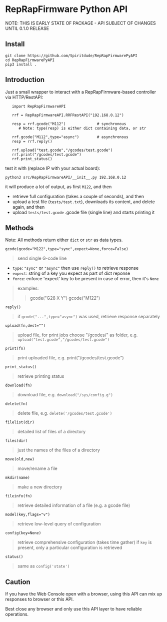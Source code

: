 # RepRapFirmware Python API 

NOTE: THIS IS EARLY STATE OF PACKAGE - API SUBJECT OF CHANGES UNTIL 0.1.0 RELEASE

## Install

```
git clone https://github.com/Spiritdude/RepRapFirmwarePyAPI
cd RepRapFirmwarePyAPI
pip3 install .
```

## Introduction

Just a small wrapper to interact with a RepRapFirmware-based controller via HTTP/RestAPI:
```
   import RepRapFirmwareAPI
   
   rrf = RepRapFirmwareAPI.RRFRestAPI("192.168.0.12")

   resp = rrf.gcode("M112")              # synchronous
      # Note: type(resp) is either dict containing data, or str 

   rrf.gcode("M112",type="async")        # asynchronous
   resp = rrf.reply()

   rrf.upload("test.gcode","/gcodes/test.gcode")
   rrf.print("/gcodes/test.gcode")
   rrf.print_status()
```

test it with (replace IP with your actual board):
```
python3 src/RepRapFirmwareAPI/__init__.py 192.168.0.12
```
it will produce a lot of output, as first `M122`, and then 
- retrieve full configuration (takes a couple of seconds), and then
- upload a test file (`tests/test.txt`), downloads its content, and delete again, and then
- upload `tests/test.gcode` .gcode file (single line) and starts printing it

## Methods

Note: All methods return either `dict` or `str` as data types.

`gcode(gcode="M122",type="sync",expect=None,force=False)`
> send single G-code line
  - `type`: `"sync"` or `"async"` then use `reply()` to retrieve response
  - `expect`: string of a key you expect as part of dict reponse
  - `force`: enforce 'expect' key to be present in case of error, then it's `None`
> examples:
>> gcode("G28 X Y")
>> gcode("M122")

`reply()`
> if `gcode("...",type="async")` was used, retrieve response separately

`upload(fn,dest="")`
> upload file, for print jobs choose "/gcodes/" as folder, e.g. `upload("test.gcode","/gcodes/test.gcode")`

`print(fn)`
> print uploaded file, e.g. print("/gcodes/test.gcode")

`print_status()`
> retrieve printing status

`download(fn)`
> download file, e.g. `download("/sys/config.g")`

`delete(fn)`
> delete file, e.g. `delete('/gcodes/test.gcode')`

`filelist(dir)`
> detailed list of files of a directory

`files(dir)`
> just the names of the files of a directory

`move(old,new)`
> move/rename a file

`mkdir(name)`
> make a new directory

`fileinfo(fn)`
> retrieve detailed information of a file (e.g. a gcode file)

`model(key,flags="v")`
> retrieve low-level query of configuration

`config(key=None)`
> retrieve comprehensive configuration (takes time gather)
> if `key` is present, only a particular configuration is retrieved

`status()`
> same as `config('state')`

## Caution
If you have the Web Console open with a browser, using this API can mix up responses to browser or this API.

Best close any browser and only use this API layer to have reliable operations.

